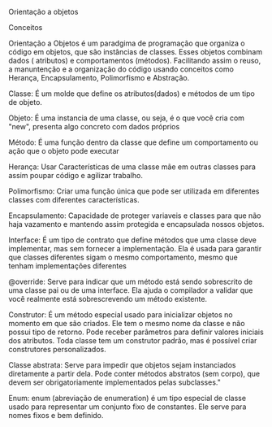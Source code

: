 Orientação a objetos 

Conceitos

Orientação a Objetos é um paradgima de programação que organiza o código em objetos, que são instâncias de classes. Esses objetos combinam dados ( atributos) e comportamentos (métodos). Facilitando assim o reuso, a manuntenção e a organização do código usando conceitos como Herança, Encapsulamento, Polimorfismo e Abstração.

Classe: É um molde que define os atributos(dados) e métodos de um tipo de objeto.

Objeto: É uma instancia de uma classe, ou seja, é o que você cria com "new", presenta algo concreto com dados próprios

Método: É uma função dentro da classe que define um comportamento ou ação que o objeto pode executar

Herança: Usar Características de uma classe mãe em outras classes para assim poupar código e agilizar trabalho.

Polimorfismo: Criar uma função única que pode ser utilizada em diferentes classes com diferentes características.

Encapsulamento: Capacidade de proteger variaveis e classes para que não haja vazamento e mantendo assim protegida e encapsulada nossos objetos.

Interface: É um tipo de contrato que define métodos que uma classe deve implementar, mas sem fornecer a implementação. Ela é usada para garantir que classes diferentes sigam o mesmo comportamento, mesmo que tenham implementações diferentes

@override: Serve para indicar que um método está sendo sobrescrito de uma classe pai ou de uma interface. Ela ajuda o compilador a validar que você realmente está sobrescrevendo um método existente.

Construtor: É um método especial usado para inicializar objetos no momento em que são criados. Ele tem o mesmo nome da classe e não possui tipo de retorno. Pode receber parâmetros para definir valores iniciais dos atributos. Toda classe tem um construtor padrão, mas é possível criar construtores personalizados.

Classe abstrata: Serve para impedir que objetos sejam instanciados diretamente a partir dela. Pode conter métodos abstratos (sem corpo), que devem ser obrigatoriamente implementados pelas subclasses."

Enum: enum (abreviação de enumeration) é um tipo especial de classe usado para representar um conjunto fixo de constantes. Ele serve para nomes fixos e bem definido.

